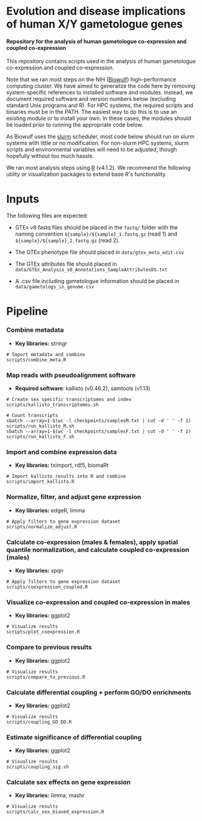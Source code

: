 # Evolution and disease implications of human X/Y gametologue genes

#### Repository for the analysis of human gametologue co-expression and coupled co-expression

This repository contains scripts used in the analysis of human gametologue co-expression and coupled co-expression. 

Note that we ran most steps on the NIH ([Biowulf](https://hpc.nih.gov/)) high-performance computing cluster. We have aimed to generalize the code here by removing system-specific references to installed software and modules. Instead, we document required software and version numbers below (excluding standard Unix programs and R). For HPC systems, the required scripts and binaries must be in the PATH. The easiest way to do this is to use an existing module or to install your own. In these cases, the modules should be loaded prior to running the appropriate code below.

As Biowulf uses the [slurm](https://slurm.schedmd.com/documentation.html) scheduler, most code below should run on slurm systems with little or no modification. For non-slurm HPC systems, slurm scripts and environmental variables will need to be adjusted, though hopefully without too much hassle.

We ran most analysis steps using [R](https://cran.r-project.org/) (v4.1.2). We recommend the following utility or visualization packages to extend base R's functionality.

# Inputs

The following files are expected:

* GTEx v8 fastq files should be placed in the ```fastq/``` folder with the naming convention ```${sample}/${sample}_1.fastq.gz``` (read 1) and ```${sample}/${sample}_2.fastq.gz``` (read 2).

* The GTEx phenotype file should placed in ```data/gtex_meta_edit.csv```

* The GTEx attributes file should placed in ```data/GTEx_Analysis_v8_Annotations_SampleAttributesDS.txt```

* A .csv file including gametologue information should be placed in ```data/gametologs_in_genome.csv```
  
# Pipeline
  
### Combine metadata

* **Key libraries:** stringr

```
# Import metadata and combine
scripts/combine_meta.R
```
### Map reads with pseudoalignment software

* **Required software**: kallisto (v0.46.2), samtools (v1.13)

```
# Create sex specific transcriptomes and index
scripts/kallisto_transcriptomes.sh

# Count transcripts
sbatch --array=1-$(wc -l checkpoints/samplesM.txt | cut -d ' ' -f 1) scripts/run_kallisto_M.sh
sbatch --array=1-$(wc -l checkpoints/samplesF.txt | cut -d ' ' -f 1) scripts/run_kallisto_F.sh
```

### Import and combine expression data

* **Key libraries:** tximport, rdf5, biomaRt

```
# Import kallisto results into R and combine
scripts/import_kallisto.R
```

### Normalize, filter, and adjust gene expression

* **Key libraries:** edgeR, limma

```
# Apply filters to gene expression dataset
scripts/normalize_adjust.R
```

### Calculate co-expression (males & females), apply spatial quantile normalization, and calculate coupled co-expression (males) 

* **Key libraries:** spqn

```
# Apply filters to gene expression dataset
scripts/coexpression_coupled.R
```

### Visualize co-expression and coupled co-expression in males 

* **Key libraries:** ggplot2

```
# Visualize results
scripts/plot_coexpression.R
```

### Compare to previous results 

* **Key libraries:** ggplot2

```
# Visualize results
scripts/compare_to_previous.R
```

### Calculate differential coupling + perform GO/DO enrichments 

* **Key libraries:** ggplot2

```
# Visualize results
scripts/coupling_GO_DO.R
```

### Estimate significance of differential coupling 

* **Key libraries:** ggplot2

```
# Visualize results
scripts/coupling_sig.sh
```

### Calculate sex effects on gene expression 

* **Key libraries:** limma, mashr

```
# Visualize results
scripts/calc_sex_biased_expression.R
```


